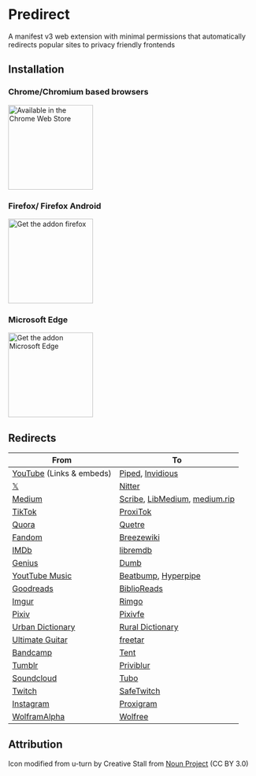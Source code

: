 # Predirect

A manifest v3 web extension with minimal permissions that automatically redirects popular sites to privacy friendly frontends

## Installation

### Chrome/Chromium based browsers

<a href="https://chromewebstore.google.com/detail/predirect/aiillidfcgfckfhkpiakhkkpbkknagnp"><img src = "assets/chrome.png" alt="Available in the Chrome Web Store" width="172">
</a>

### Firefox/ Firefox Android

<a href="https://addons.mozilla.org/en-US/firefox/addon/predirector/"><img src = "assets/mozilla.svg" alt="Get the addon firefox" width="172">
</a>

### Microsoft Edge

<a href="https://microsoftedge.microsoft.com/addons/detail/predirect/meehajiemfkahmhbemddchfhafmjcnij"><img src = "assets/edge.svg" alt="Get the addon Microsoft Edge" width="172">
</a>

## Redirects

| From                                                 | To                                                                                                                                                               |
| ---------------------------------------------------- | ---------------------------------------------------------------------------------------------------------------------------------------------------------------- |
| [YouTube](https://youtube.com) (Links & embeds)      | [Piped](https://github.com/TeamPiped/Piped), [Invidious](https://github.com/iv-org/invidious)                                                                    |
| [𝕏](https://twitter.com)                       | [Nitter](https://github.com/zedeus/nitter)                                                                                                                       |
| [Medium](https://medium.com)                         | [Scribe](https://sr.ht/~edwardloveall/Scribe/), [LibMedium](https://github.com/realaravinth/libmedium), [medium.rip](https://github.com/SphericalKat/medium.rip) |
| [TikTok](https://tiktok.com)                         | [ProxiTok](https://github.com/pablouser1/ProxiTok)                                                                                                               |
| [Quora](https://quora.com)                           | [Quetre](https://github.com/zyachel/quetre)                                                                                                                      |
| [Fandom](https://www.fandom.com/)                    | [Breezewiki](https://gitdab.com/cadence/breezewiki)                                                                                                              |
| [IMDb](https://www.imdb.com//)                       | [libremdb](https://github.com/zyachel/libremdb)                                                                                                                  |
| [Genius](https://genius.com)                         | [Dumb](https://github.com/rramiachraf/dumb)                                                                                                                      |
| [YoutTube Music](https://music.youtube.com//)        | [Beatbump](https://github.com/snuffyDev/Beatbump), [Hyperpipe](https://codeberg.org/Hyperpipe/Hyperpipe)                                                         |
| [Goodreads](https://www.goodreads.com/)              | [BiblioReads](https://github.com/nesaku/BiblioReads)                                                                                                             |
| [Imgur](https://imgur.com/)                          | [Rimgo](https://codeberg.org/rimgo/rimgo)                                                                                                                        |
| [Pixiv](https://www.pixiv.net/)                      | [Pixivfe](https://codeberg.org/vnpower/pixivfe)                                                                                                                  |
| [Urban Dictionary](https://www.urbandictionary.com/) | [Rural Dictionary](https://codeberg.org/zortazert/rural-dictionary/)                                                                                             |
| [Ultimate Guitar](https://www.ultimate-guitar.com/)  | [freetar](https://github.com/kmille/freetar)                                                                                                                     |
| [Bandcamp](https://bandcamp.com/)                    | [Tent](https://forgejo.sny.sh/sun/Tent)                                                                                                                          |
| [Tumblr](https://tumblr.com/)                        | [Priviblur](https://github.com/syeopite/priviblur)                                                                                                               |
| [Soundcloud](https://www.ultimate-guitar.com/)       | [Tubo](https://github.com/migalmoreno/tubo)                                                                                                                      |
| [Twitch](https://www.twitch.tv/)                     | [SafeTwitch](https://codeberg.org/SafeTwitch/safetwitch)                                                                                                         |
| [Instagram](https://www.instagram.com/)              | [Proxigram](https://codeberg.org/ThePenguinDev/proxigram)                                                                                                        |
| [WolframAlpha](https://www.wolframalpha.com/)        | [Wolfree](https://codeberg.org/wolfree/wolfree-dockerfile)                                                                                                       |

## Attribution

Icon modified from u-turn by Creative Stall from [Noun Project](https://thenounproject.com/browse/icons/term/u-turn/) (CC BY 3.0)
